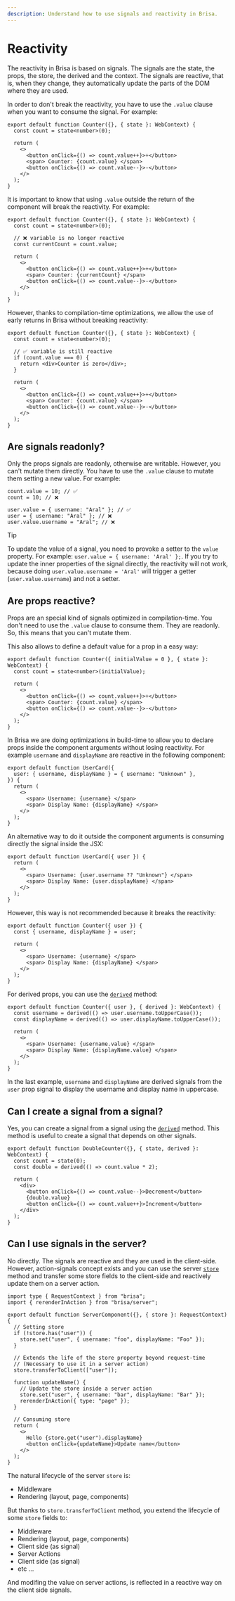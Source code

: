 ```yaml
---
description: Understand how to use signals and reactivity in Brisa.
---
```


# Reactivity

The reactivity in Brisa is based on signals. The signals are the state, the props, the store, the derived and the context. The signals are reactive, that is, when they change, they automatically update the parts of the DOM where they are used.

In order to don't break the reactivity, you have to use the `.value` clause when you want to consume the signal. For example:

```tsx
export default function Counter({}, { state }: WebContext) {
  const count = state<number>(0);

  return (
    <>
      <button onClick={() => count.value++}>+</button>
      <span> Counter: {count.value} </span>
      <button onClick={() => count.value--}>-</button>
    </>
  );
}
```

It is important to know that using `.value` outside the return of the component will break the reactivity. For example:

```tsx
export default function Counter({}, { state }: WebContext) {
  const count = state<number>(0);

  // ❌ variable is no longer reactive
  const currentCount = count.value;

  return (
    <>
      <button onClick={() => count.value++}>+</button>
      <span> Counter: {currentCount} </span>
      <button onClick={() => count.value--}>-</button>
    </>
  );
}
```

However, thanks to compilation-time optimizations, we allow the use of early returns in Brisa without breaking reactivity:

```tsx
export default function Counter({}, { state }: WebContext) {
  const count = state<number>(0);

  // ✅ variable is still reactive
  if (count.value === 0) {
    return <div>Counter is zero</div>;
  }

  return (
    <>
      <button onClick={() => count.value++}>+</button>
      <span> Counter: {count.value} </span>
      <button onClick={() => count.value--}>-</button>
    </>
  );
}
```

## Are signals readonly?

Only the props signals are readonly, otherwise are writable. However, you can't mutate them directly. You have to use the `.value` clause to mutate them setting a new value. For example:

```tsx
count.value = 10; // ✅
count = 10; // ❌

user.value = { username: "Aral" }; // ✅
user = { username: "Aral" }; // ❌
user.value.username = "Aral"; // ❌
```

> [!TIP]
>
> To update the value of a signal, you need to provoke a setter to the `value` property. For example: `user.value = { username: 'Aral' };`. If you try to update the inner properties of the signal directly, the reactivity will not work, because doing `user.value.username = 'Aral'` will trigger a getter (`user.value.username`) and not a setter.

## Are props reactive?

Props are an special kind of signals optimized in compilation-time. You don't need to use the `.value` clause to consume them. They are readonly. So, this means that you can't mutate them.

This also allows to define a default value for a prop in a easy way:

```tsx
export default function Counter({ initialValue = 0 }, { state }: WebContext) {
  const count = state<number>(initialValue);

  return (
    <>
      <button onClick={() => count.value++}>+</button>
      <span> Counter: {count.value} </span>
      <button onClick={() => count.value--}>-</button>
    </>
  );
}
```

In Brisa we are doing optimizations in build-time to allow you to declare props inside the component arguments without losing reactivity. For example `username` and `displayName` are reactive in the following component:

```tsx
export default function UserCard({
  user: { username, displayName } = { username: "Unknown" },
}) {
  return (
    <>
      <span> Username: {username} </span>
      <span> Display Name: {displayName} </span>
    </>
  );
}
```

An alternative way to do it outside the component arguments is consuming directly the signal inside the JSX:

```tsx
export default function UserCard({ user }) {
  return (
    <>
      <span> Username: {user.username ?? "Unknown"} </span>
      <span> Display Name: {user.displayName} </span>
    </>
  );
}
```

However, this way is not recommended because it breaks the reactivity:

```tsx
export default function Counter({ user }) {
  const { username, displayName } = user;

  return (
    <>
      <span> Username: {username} </span>
      <span> Display Name: {displayName} </span>
    </>
  );
}
```

For derived props, you can use the [`derived`](/api-reference/components/web-context#derived) method:

```tsx
export default function Counter({ user }, { derived }: WebContext) {
  const username = derived(() => user.username.toUpperCase());
  const displayName = derived(() => user.displayName.toUpperCase());

  return (
    <>
      <span> Username: {username.value} </span>
      <span> Display Name: {displayName.value} </span>
    </>
  );
}
```

In the last example, `username` and `displayName` are derived signals from the `user` prop signal to display the username and display name in uppercase.

## Can I create a signal from a signal?

Yes, you can create a signal from a signal using the [`derived`](/building-your-application/components-details/web-components#derived-state-and-props-derived-method) method. This method is useful to create a signal that depends on other signals.

```tsx
export default function DoubleCounter({}, { state, derived }: WebContext) {
  const count = state(0);
  const double = derived(() => count.value * 2);

  return (
    <div>
      <button onClick={() => count.value--}>Decrement</button>
      {double.value}
      <button onClick={() => count.value++}>Increment</button>
    </div>
  );
}
```

## Can I use signals in the server?

No directly. The signals are reactive and they are used in the client-side. However, action-signals concept exists and you can use the server [`store`](/building-your-application/components-details/server-components#store-store-method) method and transfer some store fields to the client-side and reactively update them on a server action.

```tsx
import type { RequestContext } from "brisa";
import { rerenderInAction } from "brisa/server";

export default function ServerComponent({}, { store }: RequestContext) {
  // Setting store
  if (!store.has("user")) {
    store.set("user", { username: "foo", displayName: "Foo" });
  }

  // Extends the life of the store property beyond request-time
  // (Necessary to use it in a server action)
  store.transferToClient(["user"]);

  function updateName() {
    // Update the store inside a server action
    store.set("user", { username: "bar", displayName: "Bar" });
    rerenderInAction({ type: "page" });
  }

  // Consuming store
  return (
    <>
      Hello {store.get("user").displayName}
      <button onClick={updateName}>Update name</button>
    </>
  );
}
```

The natural lifecycle of the server `store` is:

- Middleware
- Rendering (layout, page, components)

But thanks to `store.transferToClient` method, you extend the lifecycle of some `store` fields to:

- Middleware
- Rendering (layout, page, components)
- Client side (as signal)
- Server Actions
- Client side (as signal)
- etc ...

And modifing the value on server actions, is reflected in a reactive way on the client side signals.
